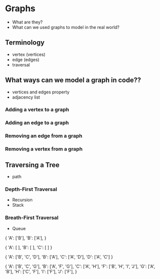 # Graphs
- What are they?
- What can we used graphs to model in the real world?

## Terminology
- vertex (vertices)
- edge (edges)
- traversal

## What ways can we model a graph in code??
- vertices and edges property
- adjacency list

### Adding a vertex to a graph 

### Adding an edge to a graph 

### Removing an edge from a graph 

### Removing a vertex from a graph 

## Traversing a Tree 
- path 

### Depth-First Traversal 
- Recursion 
- Stack

### Breath-First Traversal 
- Queue








{
    'A': ['B'],
    'B': ['A'],
}


{
    'A': [ ],
    'B': [ ],
    'C': [ ]
}


{
    'A': ['B', 'C', 'D'],
    'B': ['A'],
    'C': ['A', 'D'],
    'D': ['A', 'C']
}


{
    'A': ['B', 'C', 'G'],
    'B': ['A', 'F', 'G'],
    'C': ['A', 'H'],
    'F': ['B', 'H', 'I', 'J'],
    'G': ['A', 'B'],
    'H': ['C', 'F'],
    'I': ['F'],
    'J': ['F'],
}